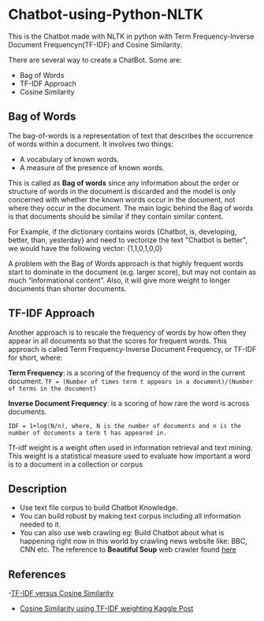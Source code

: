 # Chatbot-using-Python-NLTK
This is the Chatbot made with NLTK in python with Term Frequency-Inverse Document Frequencyn(TF-IDF) and Cosine Similarity. 

There are several way to create a ChatBot. Some are:
- Bag of Words
- TF-IDF Approach
- Cosine Similarity

## Bag of Words
 The bag-of-words is a representation of text that describes the occurrence of words within a document. It involves two things:
 - A vocabulary of known words.
 - A measure of the presence of known words.
 
 This is called as **Bag of words** since any information about the order or structure of words in the document is discarded and the model is only concerned with whether the known words occur in the document, not where they occur in the document.
The main logic behind the Bag of words is that documents should be similar if they contain similar content.

For Example, if the dictionary contains words {Chatbot, is, developing, better, than, yesterday} and need to vectorize the text "Chatbot is better", we would have the following vector: {1,1,0,1,0,0}

A problem with the Bag of Words approach is that highly frequent words start to dominate in the document (e.g. larger score), but may not contain as much “informational content”. Also, it will give more weight to longer documents than shorter documents.

## TF-IDF Approach
Another approach is to rescale the frequency of words by how often they appear in all documents so that the scores for frequent words. This approach is called Term Frequency-Inverse Document Frequency, or TF-IDF for short, where:

**Term Frequency**: is a scoring of the frequency of the word in the current document.
`TF = (Number of times term t appears in a document)/(Number of terms in the document)`

**Inverse Document Frequency**: is a scoring of how rare the word is across documents.

`IDF = 1+log(N/n), where, N is the number of documents and n is the number of documents a term t has appeared in.`

Tf-idf weight is a weight often used in information retrieval and text mining. This weight is a statistical measure used to evaluate how important a word is to a document in a collection or corpus
## Description
-  Use text file corpus to build Chatbot Knowledge.
-  You can build robust by making text corpus including all information needed to it.
-  You can also use web crawling eg: Build Chatbot about what is happening right now in this world by crawling news website like: BBC, CNN etc. The reference to **Beautiful Soup** web crawler found [here](https://github.com/sushant097/Text-Summarizer-in-Python-v1/blob/master/urlTextReader.py)

## References
-[TF-IDF versus Cosine Similarity]( https://stats.stackexchange.com/questions/140557/tf-idf-versus-cosine-similarity-in-document-search)
- [Cosine Similarity using TF-IDF weighting  Kaggle Post](https://www.kaggle.com/antriksh5235/cosine-similarity-using-tfidf-weighting)
